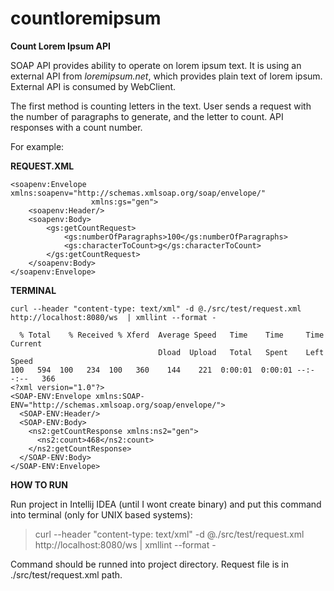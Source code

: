 # countloremipsum


<b>Count Lorem Ipsum API</b>


SOAP API provides ability to operate on lorem ipsum text. 
It is using an external API from <i>loremipsum.net</i>, which provides plain text of lorem ipsum. 
External API is consumed by WebClient.


The first method is counting letters in the text. User sends a request with the number of paragraphs to generate, and the letter to count. API responses with a count number.


For example: 


<b>REQUEST.XML</b>

```
<soapenv:Envelope xmlns:soapenv="http://schemas.xmlsoap.org/soap/envelope/"
                  xmlns:gs="gen">
    <soapenv:Header/>
    <soapenv:Body>
        <gs:getCountRequest>
            <gs:numberOfParagraphs>100</gs:numberOfParagraphs>
            <gs:characterToCount>g</gs:characterToCount>
        </gs:getCountRequest>
    </soapenv:Body>
</soapenv:Envelope>
```

<b>TERMINAL</b> 

```
curl --header "content-type: text/xml" -d @./src/test/request.xml http://localhost:8080/ws  | xmllint --format -

  % Total    % Received % Xferd  Average Speed   Time    Time     Time  Current
                                 Dload  Upload   Total   Spent    Left  Speed
100   594  100   234  100   360    144    221  0:00:01  0:00:01 --:--:--   366
<?xml version="1.0"?>
<SOAP-ENV:Envelope xmlns:SOAP-ENV="http://schemas.xmlsoap.org/soap/envelope/">
  <SOAP-ENV:Header/>
  <SOAP-ENV:Body>
    <ns2:getCountResponse xmlns:ns2="gen">
      <ns2:count>468</ns2:count>
    </ns2:getCountResponse>
  </SOAP-ENV:Body>
</SOAP-ENV:Envelope>
```


<b>HOW TO RUN</b>

Run project in Intellij IDEA (until I wont create binary) and put this command into terminal (only for UNIX based systems):
>curl --header "content-type: text/xml" -d @./src/test/request.xml http://localhost:8080/ws  | xmllint --format -

Command should be runned into project directory. Request file is in ./src/test/request.xml path.
